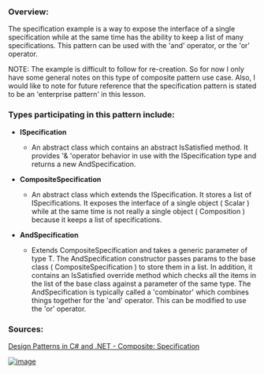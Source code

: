 ### Overview:

The specification example is a way to expose the interface of a single specification while at the same time has the ability to keep a list of many specifications. This pattern can be used with the 'and' operator, or the 'or' operator.

NOTE: The example is difficult to follow for re-creation. So for now I only have some general notes on this type of composite pattern use case. Also, I would like to note for future reference that the specification pattern is stated to be an 'enterprise pattern' in this lesson.

### Types participating in this pattern include:

- **ISpecification**
	- An abstract class which contains an abstract IsSatisfied method. It provides '& 'operator behavior in use with the ISpecification type and returns a new AndSpecification.
	
- **CompositeSpecification**
	- An abstract class which extends the ISpecification. It stores a list of ISpecifications. It exposes the interface of a single object ( Scalar ) while at the same time is not really a single object ( Composition ) because it keeps a list of specifications.
	
- **AndSpecification**
	* Extends CompositeSpecification and takes a generic parameter of type T. The AndSpecification constructor passes params to the base class ( CompositeSpecification ) to store them in a list. In addition, it contains an IsSatisfied override method which checks all the items in the list of the base class against a parameter of the same type.  The AndSpecification is typically called a 'combinator' which combines things together for the 'and' operator. This can be modified to use the 'or' operator.

### Sources:
[Design Patterns in C# and .NET - Composite: Specification](https://www.udemy.com/course/design-patterns-csharp-dotnet/)

[![image](https://github.com/nicholasrwx/GangOfFourPatterns/blob/main/Imgs/back-arrow_1f519.png)](https://github.com/nicholasrwx/GangOfFourPatterns/tree/main)